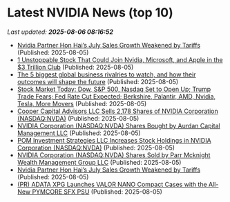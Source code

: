# Latest NVIDIA News (top 10)
_Last updated: **2025-08-06 08:16:52**_

- [Nvidia Partner Hon Hai’s July Sales Growth Weakened by Tariffs](https://biztoc.com/x/c63a86d79511a717) (Published: 2025-08-05)
- [1 Unstoppable Stock That Could Join Nvidia, Microsoft, and Apple in the $3 Trillion Club](https://consent.yahoo.com/v2/collectConsent?sessionId=1_cc-session_4cfcf4d1-cd94-4106-bbba-fe541681fab9) (Published: 2025-08-05)
- [The 5 biggest global business rivalries to watch, and how their outcomes will shape the future](https://fortune.com/2025/08/05/most-powerful-people-rivalries-nvidia-amd-openai-meta-tesla-byd/) (Published: 2025-08-05)
- [Stock Market Today: Dow, S&P 500, Nasdaq Set to Open Up; Trump Trade Fears; Fed Rate Cut Expected; Berkshire, Palantir, AMD, Nvidia, Tesla, More Movers](https://biztoc.com/x/54e99cc3421750cd) (Published: 2025-08-05)
- [Cooper Capital Advisors LLC Sells 2,178 Shares of NVIDIA Corporation (NASDAQ:NVDA)](https://www.etfdailynews.com/2025/08/05/cooper-capital-advisors-llc-sells-2178-shares-of-nvidia-corporation-nasdaqnvda/) (Published: 2025-08-05)
- [NVIDIA Corporation (NASDAQ:NVDA) Shares Bought by Aurdan Capital Management LLC](https://www.etfdailynews.com/2025/08/05/nvidia-corporation-nasdaqnvda-shares-bought-by-aurdan-capital-management-llc/) (Published: 2025-08-05)
- [POM Investment Strategies LLC Increases Stock Holdings in NVIDIA Corporation (NASDAQ:NVDA)](https://www.etfdailynews.com/2025/08/05/pom-investment-strategies-llc-increases-stock-holdings-in-nvidia-corporation-nasdaqnvda/) (Published: 2025-08-05)
- [NVIDIA Corporation (NASDAQ:NVDA) Shares Sold by Parr Mcknight Wealth Management Group LLC](https://www.etfdailynews.com/2025/08/05/nvidia-corporation-nasdaqnvda-shares-sold-by-parr-mcknight-wealth-management-group-llc/) (Published: 2025-08-05)
- [Nvidia Partner Hon Hai’s July Sales Growth Weakened by Tariffs](https://consent.yahoo.com/v2/collectConsent?sessionId=1_cc-session_5ec6b04c-7800-4eae-8eab-0bfe98db5388) (Published: 2025-08-05)
- [(PR) ADATA XPG Launches VALOR NANO Compact Cases with the All-New PYMCORE SFX PSU](https://www.techpowerup.com/339602/adata-xpg-launches-valor-nano-compact-cases-with-the-all-new-pymcore-sfx-psu) (Published: 2025-08-05)
